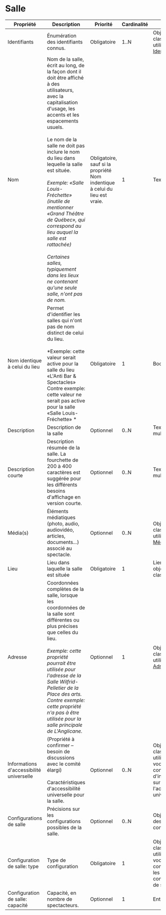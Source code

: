 # Salle

| Propriété | Description | Priorité | Cardinalité | Type |
| ------------ | ------------- | ------------ | ------------ |------------ |
| Identifiants | Énumération des identifiants connus. | Obligatoire | 1..N | Objets de la classe utilitaire [Identifiant](./identifiant.md) |
| Nom | Nom de la salle, écrit au long, de la façon dont il doit être affiché à des utilisateurs, avec la capitalisation d'usage, les accents et les espacements usuels.<br><br>Le nom de la salle ne doit pas inclure le nom du lieu dans lequelle la salle est située.<br><br>*Exemple: «Salle Louis-Fréchette» (inutile de mentionner «Grand Théâtre de Québec», qui correspond au lieu auquel la salle est rattachée)<br><br>Certaines salles, typiquement dans les lieux ne contenant qu'une seule salle, n'ont pas de nom.*  | Obligatoire, sauf si la propriété Nom indentique à celui du lieu est vraie. | 1 | Texte long |
| Nom identique à celui du lieu | Permet d'identifier les salles qui n'ont pas de nom distinct de celui du lieu.<br><br>*Exemple: cette valeur serait active pour la salle du lieu «L'Anti Bar & Spectacles»<br>Contre exemple: cette valeur ne serait pas active pour la salle «Salle Louis-Fréchette» *| Obligatoire | 1 | Booléen |
| Description | Description de la salle | Optionnel | 0..N | Texte long multilingue |
| Description courte | Description résumée de la salle. La fourchette de 200 à 400 caractères est suggérée pour les différents besoins d'affichage en version courte. | Optionnel | 0..N | Texte long multilingue |
| Média(s) | Éléments médiatiques (photo, audio, audiovidéo, articles, documents...) associé au spectacle. | Optionnel | 0..N | Objet de la classe utilitaire [Média](./media.md) |
| Lieu | Lieu dans laquelle la salle est située | Obligatoire | 1 | Lien vers un objet de la classe [Lieu](./lieu.md) |
| Adresse | Coordonnées complètes de la salle, lorsque les coordonnées de la salle sont différentes ou plus précises que celles du lieu.<br><br>*Exemple: cette propriété pourrait être utilisée pour l'adresse de la Salle Wilfrid-Pelletier de la Place des arts.<br>Contre exemple: cette propriété n'a pas à être utilisée pour la salle principale de L'Anglicane.* | Optionnel | 1 | Objet de la classe utilitaire [Adresse](./adresse.md) |
| Informations d'accessibilité universelle | (Propriété à confirmer – besoin de discussions avec le comité élargi)<br><br>Caractéristiques d'accessibilité universelle pour la salle. | Optionnel | 0..N | Objets de la classe [Terme](./terme.md) utilisant un vocabulaire contrôlé d'information sur l'accessibilité universelle |
| Configurations de salle | Précisions sur les configurations possibles de la salle. | Optionnel | 0..N | Objet de description de configuration |
| Configuration de salle: type | Type de configuration | Obligatoire | 1 | Objets de la classe [Terme](./terme.md) utilisant un vocabulaire contrôlé sur les configurations de salles |
| Configuration de salle: capacité | Capacité, en nombre de spectacteurs. | Optionnel | 1 | Entier |
